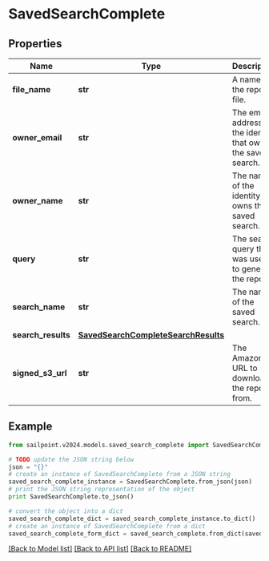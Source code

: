 # SavedSearchComplete


## Properties

Name | Type | Description | Notes
------------ | ------------- | ------------- | -------------
**file_name** | **str** | A name for the report file. | 
**owner_email** | **str** | The email address of the identity that owns the saved search. | 
**owner_name** | **str** | The name of the identity that owns the saved search. | 
**query** | **str** | The search query that was used to generate the report. | 
**search_name** | **str** | The name of the saved search. | 
**search_results** | [**SavedSearchCompleteSearchResults**](SavedSearchCompleteSearchResults.md) |  | 
**signed_s3_url** | **str** | The Amazon S3 URL to download the report from. | 

## Example

```python
from sailpoint.v2024.models.saved_search_complete import SavedSearchComplete

# TODO update the JSON string below
json = "{}"
# create an instance of SavedSearchComplete from a JSON string
saved_search_complete_instance = SavedSearchComplete.from_json(json)
# print the JSON string representation of the object
print SavedSearchComplete.to_json()

# convert the object into a dict
saved_search_complete_dict = saved_search_complete_instance.to_dict()
# create an instance of SavedSearchComplete from a dict
saved_search_complete_form_dict = saved_search_complete.from_dict(saved_search_complete_dict)
```
[[Back to Model list]](../README.md#documentation-for-models) [[Back to API list]](../README.md#documentation-for-api-endpoints) [[Back to README]](../README.md)


